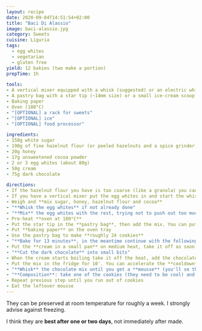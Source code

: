 ```yaml
---
layout: recipe
date: 2020-09-04T14:51:54+02:00
title: "Baci Di Alassio"
image: baci-alassio.jpg
category: Sweets
cuisine: Liguria
tags:
  - egg whites
  - vegetarian
  - gluten free
yield: 12 bakies (two make a portion)
prepTime: 1h

tools:
- A vertical mixer equipped with a whisk (suggested) or an electric whisker
- A pastry bag with a star tip (~14mm size) or a small ice-cream scoop
- Baking paper
- Oven (180°C)
- "[OPTIONAL] a rack for sweets"
- "[OPTIONAL] ice"
- "[OPTIONAL] food processor"

ingredients:
- 150g white sugar
- 190g of fine hazelnut flour (or peeled hazelnuts and a spice grinder)
- 20g honey
- 17g unsweetened cocoa powder
- 2 or 3 egg whites (about 80g)
- 50g cream
- 75g dark chocolate

directions:
- If the hazelnut flour you have is too coarse (like a granola) you can put it in a food processor and give it a few blitzes, just be sure to not reduce it in a paste
- If you have a vertical mixer put the egg whites in and start the whisk on medium speed, we'll need very stiff peaks for this recipe
- Weigh and **mix sugar, honey, hazelnut flour and cocoa**
- "**Whisk the egg whites** if not already done"
- "**Mix** the egg whites with the rest, trying not to push out too much air"
- Pre-heat **oven at 180°C**
- Put the star tip in the **pastry bag**, then add the mix. You can put the bag in a tall glass to help you in this process, if you do so remember to bend the tip (facing up) so that you don't pour the mix in the glass
- Put **baking paper** on the oven tray
- Use the pastry bag to make **roughly 24 cookies**
- "**Bake for 13 minutes**, in the meantime continue with the following steps. Whenever they are ready take them out of the oven and let them cool on a rack or just on a cool tray"
- Put the **cream in a small pan** on medium heat, take it off as soon as it boils (continue with the following steps in the meantime)
- "**Cut the dark chocolate** into small bits"
- When the cream starts boiling take it off the heat, add the chocolate and mix (the **chocolate should completely melt and mix with the cream**)
- Put the mix in the fridge for 10'. You can accelerate the **cooldown** if you put the pan in a bigger pan with ice and water in it (this is what I usually do, in which case I just move to the next step, no wait).
- "**Whisk** the chocolate mix until you get a **mousse** (you'll se the mix will become lighter in color)"
- "**Composition**: take one of the cookies (they need to be cool) and add some of the mousse (a teaspoon) on the flat side, then take another and put it on top."
- Repeat previous step until you run out of cookies
- Eat the leftover mousse
---
```


They can be preserved at room temperature for roughly a week. I strongly advise against freezing.

I think they are **best after one or two days**, not immediately after made.
